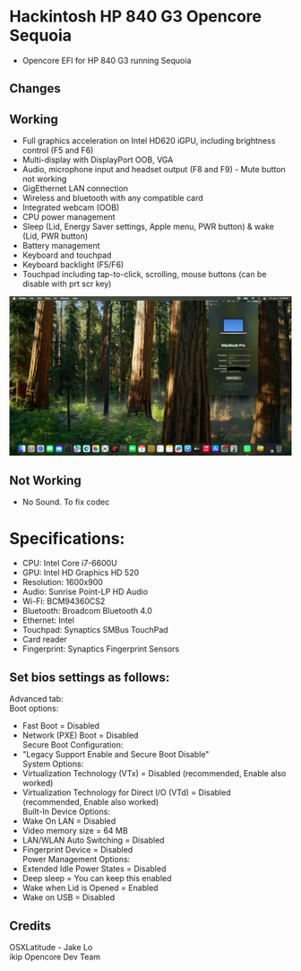 # Hackintosh HP 840 G3 Opencore Sequoia
* Opencore EFI for HP 840 G3 running Sequoia

## Changes


## Working
- Full graphics acceleration on Intel HD620 iGPU, including brightness control (F5 and F6)
- Multi-display with DisplayPort OOB, VGA 
- Audio, microphone input and headset output (F8 and F9) - Mute button not working
- GigEthernet LAN connection
- Wireless and bluetooth with any compatible card
- Integrated webcam (OOB)
- CPU power management
- Sleep (Lid, Energy Saver settings, Apple menu, PWR button) & wake (Lid, PWR button)
- Battery management
- Keyboard and touchpad
- Keyboard backlight (F5/F6)
- Touchpad including tap-to-click, scrolling, mouse buttons (can be disable with prt scr key)

![Screenshot](https://github.com/yahgoo/Hackintosh-HP-840-G3-Opencore-Sequoia/blob/main/img/Sequoia%20running%20on%20HP%20840%20G3.png)

## Not Working
- No Sound. To fix codec

# Specifications:
* CPU: Intel Core i7-6600U
* GPU: Intel HD Graphics HD 520
* Resolution: 1600x900
* Audio: Sunrise Point-LP HD Audio
* Wi-Fi: BCM94360CS2
* Bluetooth: Broadcom Bluetooth 4.0
* Ethernet: Intel
* Touchpad: Synaptics SMBus TouchPad
* Card reader
* Fingerprint: Synaptics Fingerprint Sensors

## Set bios settings as follows:
Advanced tab:  
Boot options:  
- Fast Boot = Disabled
- Network (PXE) Boot = Disabled  
Secure Boot Configuration:
- "Legacy Support Enable and Secure Boot Disable"  
System Options:  
- Virtualization Technology (VTx) = Disabled (recommended, Enable also worked)
- Virtualization Technology for Direct I/O (VTd) = Disabled (recommended, Enable also worked)  
Built-In Device Options:  
- Wake On LAN = Disabled
- Video memory size = 64 MB
- LAN/WLAN Auto Switching = Disabled
- Fingerprint Device = Disabled  
Power Management Options:  
- Extended Idle Power States = Disabled
- Deep sleep = You can keep this enabled
- Wake when Lid is Opened = Enabled
- Wake on USB = Disabled

## Credits 
OSXLatitude - Jake Lo  
ikip
Opencore Dev Team  

